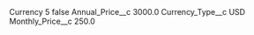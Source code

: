 <?xml version="1.0" encoding="UTF-8"?>
<CustomMetadata xmlns="http://soap.sforce.com/2006/04/metadata" xmlns:xsi="http://www.w3.org/2001/XMLSchema-instance" xmlns:xsd="http://www.w3.org/2001/XMLSchema">
    <label>Currency 5</label>
    <protected>false</protected>
    <values>
        <field>Annual_Price__c</field>
        <value xsi:type="xsd:double">3000.0</value>
    </values>
    <values>
        <field>Currency_Type__c</field>
        <value xsi:type="xsd:string">USD</value>
    </values>
    <values>
        <field>Monthly_Price__c</field>
        <value xsi:type="xsd:double">250.0</value>
    </values>
</CustomMetadata>

